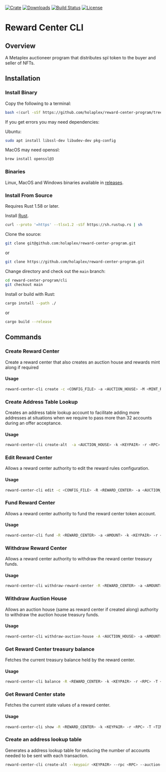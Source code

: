 [![Crate](https://img.shields.io/crates/v/hpl-reward-center)](https://crates.io/crates/hpl-reward-center)
[![Downloads](https://img.shields.io/crates/d/hpl-reward-center)](https://crates.io/crates/hpl-reward-center)
[![Build Status](https://img.shields.io/github/workflow/status/holaplex/reward-center-program/CI)](https://github.com/holaplex/reward-center-program/actions)
[![License](https://img.shields.io/crates/l/hpl-reward-center)](https://github.com/holaplex/reward-center-program/blob/main/LICENSE)

# Reward Center CLI

## Overview

A Metaplex auctioneer program that distributes spl token to the buyer and seller of NFTs.

## Installation

### Install Binary
Copy the following to a terminal:

```bash
bash <(curl -sSf https://github.com/holaplex/reward-center-program/tree/main/cli/scripts/install.sh)
```

If you get errors you may need dependencies:

Ubuntu:

```bash
sudo apt install libssl-dev libudev-dev pkg-config
```

MacOS may need openssl:

```bash
brew install openssl@3
```

### Binaries

Linux, MacOS and Windows binaries available in [releases](https://github.com/holaplex/reward-center-program/releases).

### Install From Source

Requires Rust 1.58 or later.

Install [Rust](https://www.rust-lang.org/tools/install).

```bash
curl --proto '=https' --tlsv1.2 -sSf https://sh.rustup.rs | sh
```

Clone the source:

```bash
git clone git@github.com:holaplex/reward-center-program.git
```

or

```bash
git clone https://github.com/holaplex/reward-center-program.git
```

Change directory and check out the `main` branch:

```bash
cd reward-center-program/cli
git checkout main
```

Install or build with Rust:

```bash
cargo install --path ./
```

or

```bash
cargo build --release
```

## Commands

### Create Reward Center
Create a reward center that also creates an auction house and rewards mint along if required

#### Usage
```sh
reward-center-cli create -c <CONFIG_FILE> -a <AUCTION_HOUSE> -M <MINT_REWARDS> -k <KEYPAIR> -r <RPC> -T <TIMEOUT>
```

### Create Address Table Lookup
Creates an address table lookup account to facilitate adding more addresses at situations when we require to pass more than 32 accounts during an offer acceptance.

#### Usage
```sh
reward-center-cli create-alt  -a <AUCTION_HOUSE> -k <KEYPAIR> -r <RPC> -T <TIMEOUT>
```

### Edit Reward Center
Allows a reward center authority to edit the reward rules configuration.

#### Usage
```sh
reward-center-cli edit -c <CONFIG_FILE> -R <REWARD_CENTER> -a <AUCTION_HOUSE> -k <KEYPAIR> -r <RPC> -T <TIMEOUT>
```

### Fund Reward Center
Allows a reward center authority to fund the reward center token account.

#### Usage
```sh
reward-center-cli fund -R <REWARD_CENTER> -a <AMOUNT> -k <KEYPAIR> -r <RPC> -T <TIMEOUT>
```

### Withdraw Reward Center
Allows a reward center authority to withdraw the reward center treasury funds.

#### Usage
```sh
reward-center-cli withdraw-reward-center -R <REWARD_CENTER> -a <AMOUNT> -k <KEYPAIR> -r <RPC> -T <TIMEOUT>
```

### Withdraw Auction House
Allows an auction house (same as reward center if created along) authority to withdraw the auction house treasury funds.

#### Usage
```sh
reward-center-cli withdraw-auction-house -A <AUCTION_HOUSE> -a <AMOUNT> -k <KEYPAIR> -r <RPC> -T <TIMEOUT>
```

### Get Reward Center treasury balance
Fetches the current treasury balance held by the reward center.

#### Usage
```sh
reward-center-cli balance -R <REWARD_CENTER> -k <KEYPAIR> -r <RPC> -T <TIMEOUT>
```

### Get Reward Center state
Fetches the current state values of a reward center.

#### Usage
```sh
reward-center-cli show -R <REWARD_CENTER> -k <KEYPAIR> -r <RPC> -T <TIMEOUT>
```

### Create an address lookup table

Generates a address lookup table for reducing the number of accounts needed to be sent with each transaction.

```sh
reward-center-cli create-alt --keypair <KEYPAIR> --rpc <RPC> --auction-house <AUCTION_HOUSE>
```
